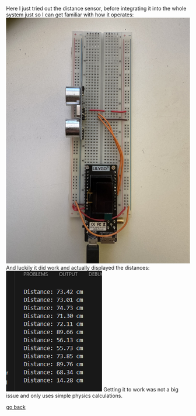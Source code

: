 Here I just tried out the distance sensor, before integrating it into the whole system just so I can get familiar with how it operates:
![build](images/DistanceSensor.jpg "Build")
And luckily it did work and actually displayed the distances:
![Distances](images/Distances.png "Distances")
Getting it to work was not a big issue and only uses simple physics calculations.

[go back](/doc/PersonalDevelopmentPlan.md)